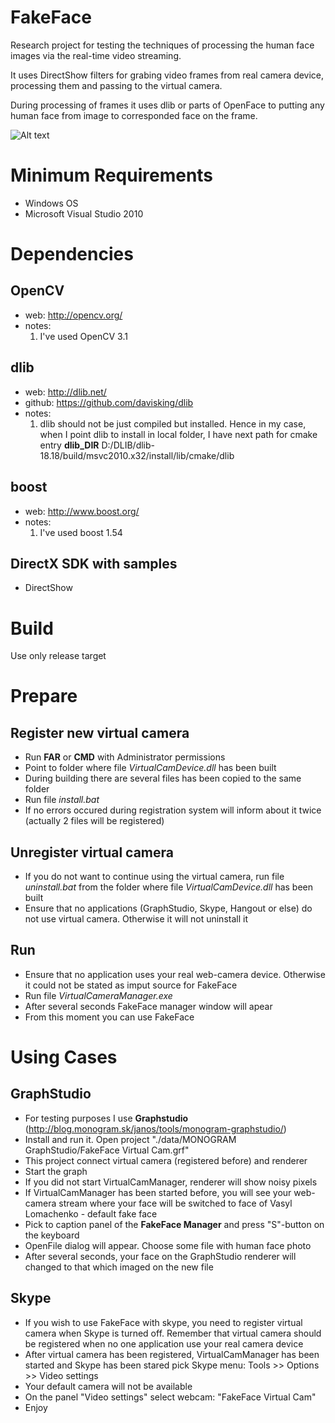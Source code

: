 # FakeFace

Research project for testing the techniques of processing the human face images via the real-time video streaming.

It uses DirectShow filters for grabing video frames from real camera device, processing them and passing to the virtual camera.

During processing of frames it uses dlib or parts of OpenFace to putting any human face from image to corresponded face on the frame.

![Alt text](https://github.com/oradzhabov/FakeFace/blob/master/img/FakeFace_demo.gif?raw=true "Title")

# Minimum Requirements

* Windows OS
* Microsoft Visual Studio 2010


# Dependencies

## OpenCV
* web: http://opencv.org/
* notes:
    1. I've used OpenCV 3.1

## dlib
* web: http://dlib.net/
* github: https://github.com/davisking/dlib
* notes:
    1. dlib should not be just compiled but installed. Hence in my case, when I point dlib to install in local folder, I have next path for cmake entry __dlib_DIR__ D:/DLIB/dlib-18.18/build/msvc2010.x32/install/lib/cmake/dlib

## boost
* web: http://www.boost.org/
* notes:
    1. I've used boost 1.54

## DirectX SDK with samples
* DirectShow

# Build
Use only release target

# Prepare

## Register new virtual camera
* Run __FAR__ or __CMD__ with Administrator permissions
* Point to folder where file _VirtualCamDevice.dll_ has been built
* During building there are several files has been copied to the same folder
* Run file _install.bat_
* If no errors occured during registration system will inform about it twice (actually 2 files will be registered)

## Unregister virtual camera
* If you do not want to continue using the virtual camera, run file _uninstall.bat_ from the folder where file _VirtualCamDevice.dll_ has been built
* Ensure that no applications (GraphStudio, Skype, Hangout or else) do not use virtual camera. Otherwise it will not uninstall it

## Run
* Ensure that no application uses your real web-camera device. Otherwise it could not be stated as imput source for FakeFace
* Run file _VirtualCameraManager.exe_
* After several seconds FakeFace manager window will apear
* From this moment you can use FakeFace

# Using Cases

## GraphStudio
* For testing purposes I use __Graphstudio__ (http://blog.monogram.sk/janos/tools/monogram-graphstudio/)
* Install and run it. Open project "./data/MONOGRAM GraphStudio/FakeFace Virtual Cam.grf"
* This project connect virtual camera (registered before) and renderer
* Start the graph
* If you did not start VirtualCamManager, renderer will show noisy pixels
* If VirtualCamManager has been started before, you will see your web-camera stream where your face will be switched to face of Vasyl Lomachenko - default fake face
* Pick to caption panel of the __FakeFace Manager__ and press "S"-button on the keyboard
* OpenFile dialog will appear. Choose some file with human face photo
* After several seconds, your face on the GraphStudio renderer will changed to that which imaged on the new file

## Skype
* If you wish to use FakeFace with skype, you need to register virtual camera when Skype is turned off. Remember that virtual camera should be registered when no one application use your real camera device
* After virtual camera has been registered, VirtualCamManager has been started and Skype has been stared pick Skype menu: Tools >> Options >> Video settings
* Your default camera will not be available
* On the panel "Video settings" select webcam: "FakeFace Virtual Cam"
* Enjoy
    
